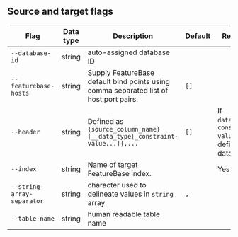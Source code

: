 ## Source and target flags

| Flag | Data type | Description | Default | Required |
|---|---|---|---|---|
| `--database-id` | string | auto-assigned database ID |  |  |
| `--featurebase-hosts` | string | Supply FeatureBase default bind points using comma separated list of host:port pairs. | `[]` |  |
| `--header` | string | Defined as  `{source_column_name}[__data_type[_constraint-value...]],...` | `[]` | If `data_type`, `constraint-value` not defined in data file. |
| `--index` | string | Name of target FeatureBase index. |   | Yes |
| `--string-array-separator` | string | character used to delineate values in `string` array | `,` |  |
| `--table-name` | string | human readable table name |  |  |
